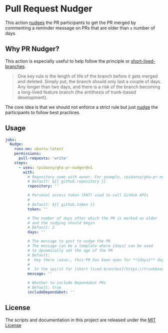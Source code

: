 # Pull Request Nudger

This action [nudges](https://en.wikipedia.org/wiki/Nudge_theory) the PR participants to get the PR merged by commenting a reminder message on PRs that are older than `x` number of days.

## Why PR Nudger?

This action is especially useful to help follow the principle or [short-lived-branches](https://trunkbaseddevelopment.com/short-lived-feature-branches/).

> One key rule is the length of life of the branch before it gets merged and deleted. Simply put, the branch should only last a couple of days. Any longer than two days, and there is a risk of the branch becoming a long-lived feature branch (the antithesis of trunk-based development).

The core idea is that we should not enforce a strict rule but just [nudge](https://en.wikipedia.org/wiki/Nudge_theory) the participants to follow best practices.

## Usage

<!-- start usage -->
```yaml
jobs:
  Nudge:
    runs-on: ubuntu-latest
    permissions:
      pull-requests: 'write'
    steps:
      - uses: rpidanny/gha-pr-nudger@v1
        with:
          # Repository name with owner. For example, rpidanny/gha-pr-nudger
          # Default: ${{ github.repository }}
          repository: ''

          # Personal access token (PAT) used to call GitHub APIs
          #
          # Default: ${{ github.token }}
          token: ''

          # The number of days after which the PR is marked as older
          # and the nudging should begin
          # Default: 2
          days: ''

          # The message to post to nudge the PR
          # The message can be a template where {days} can be used
          # to dynamically set the age of the PR
          # Default:
          #  Hey there :wave:, this PR has been open for **{days}** day(s).
          #
          #  In the spirit for [short lived branches](https://trunkbaseddevelopment.com/short-lived-feature-branches/), let's get this merged soon :rocket:
          message: ''

          # Whether to include Dependabot PRs
          # Default: true
          includeDependabot: ''
```
<!-- end usage -->

## License

The scripts and documentation in this project are released under the [MIT License](LICENSE)
